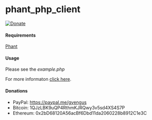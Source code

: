 # phant_php_client

[![Donate](https://img.shields.io/badge/Donate-PayPal-green.svg)](https://www.paypal.com/cgi-bin/webscr?cmd=_s-xclick&hosted_button_id=K5PAV5V7WGWFL)

#### Requirements
[Phant](http://phant.io)

#### Usage
Please see the *example.php*

For more informaton [click here](http://gyengus.hu/2014/07/phant-telepitese-raspberry-pi-re/?utm_source=github_repo_phant_php_client).

#### Donations
- PayPal: https://paypal.me/gyengus
- Bitcoin: 1QJzLBK9uQP4RthmKJRQwy3v5sd4XS4S7P
- Ethereum: 0x2bD68120A56acBf6Dbd11da2060228b8912C1e3C
